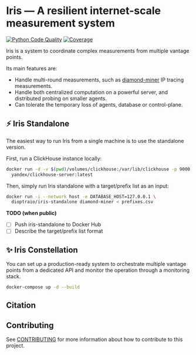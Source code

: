 # Iris — A resilient internet-scale measurement system

[![Python Code Quality](https://github.com/dioptra-io/iris/actions/workflows/quality.yml/badge.svg)](https://github.com/dioptra-io/iris/actions/workflows/quality.yml)
[![Coverage](https://img.shields.io/codecov/c/github/dioptra-io/iris?logo=codecov&logoColor=white&token=TC1WVMZORG)](https://app.codecov.io/gh/dioptra-io/iris)

Iris is a system to coordinate complex measurements from multiple vantage points.

Its main features are:
- Handle multi-round measurements, such as [diamond-miner](https://github.com/dioptra-io/diamond-miner) IP tracing measurements.
- Handle both centralized computation on a powerful server, and distributed probing on smaller agents.
- Can tolerate the temporary loss of agents, database or control-plane.

## ⚡ Iris Standalone

The easiest way to run Iris from a single machine is to use the standalone version.

First, run a ClickHouse instance locally:
```bash
docker run -d -v $(pwd)/volumes/clickhouse:/var/lib/clickhouse -p 9000:9000 \
  yandex/clickhouse-server:latest
```

Then, simply run Iris standalone with a target/prefix list as an input:
```bash
docker run -i --network host -e DATABASE_HOST=127.0.0.1 \
  dioptraio/iris-standalone diamond-miner < prefixes.csv
```

**TODO (when public)**
- [ ] Push iris-standalone to Docker Hub
- [ ] Describe the target/prefix list format

## ✨ Iris Constellation

You can set up a production-ready system to orchestrate multiple vantage points from a dedicated API and monitor the operation through a monitoring stack.

```bash
docker-compose up -d --build
```


## Citation

## Contributing

See [CONTRIBUTING](CONTRIBUTING.md) for more information about how to contribute to this project.
